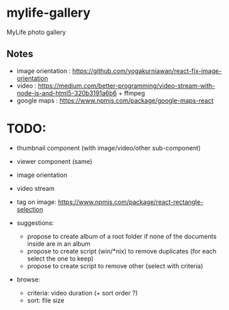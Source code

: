 # mylife-gallery
MyLife photo gallery

## Notes
 - image orientation : https://github.com/yogakurniawan/react-fix-image-orientation
 - video : https://medium.com/better-programming/video-stream-with-node-js-and-html5-320b3191a6b6 + ffmpeg
 - google maps : https://www.npmjs.com/package/google-maps-react

# TODO:
 - thumbnail component (with image/video/other sub-component)
 - viewer component (same)
 - image orientation
 - video stream
 - tag on image: https://www.npmjs.com/package/react-rectangle-selection

 - suggestions:
   - propose to create album of a root folder if none of the documents inside are in an album <br/>
   - propose to create script (win/\*nix) to remove duplicates (for each select the one to keep) <br/>
   - propose to create script to remove other (select with criteria) <br/>

 - browse:
   - criteria: video duration (+ sort order ?)
   - sort: file size
